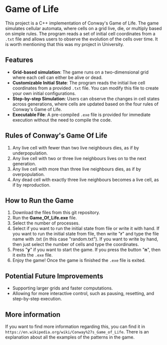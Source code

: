 # Game of Life

This project is a C++ implementation of Conway's Game of Life. The game simulates cellular automata, where cells on a grid live, die, or multiply based on simple rules. The program reads a set of initial cell coordinates from a `.txt` file and allows users to observe the evolution of the cells over time. It is worth mentioning that this was my project in University.


## Features

- **Grid-based simulation**: The game runs on a two-dimensional grid where each cell can either be alive or dead.
- **Customizable Initial State**: The program reads the initial live cell coordinates from a provided `.txt` file. You can modify this file to create your own initial configurations.
- **Step-by-step Simulation**: Users can observe the changes in cell states across generations, where cells are updated based on the four rules of Conway's Game of Life.
- **Executable File**: A pre-compiled `.exe` file is provided for immediate execution without the need to compile the code.

## Rules of Conway's Game Of Life
1. Any live cell with fewer than two live neighbours dies, as if by underpopulation.
2. Any live cell with two or three live neighbours lives on to the next generation.
3. Any live cell with more than three live neighbours dies, as if by overpopulation.
4. Any dead cell with exactly three live neighbours becomes a live cell, as if by reproduction.

## How to Run the Game

1. Download the files from this git repository.
2. Run the **Game_Of_Life.exe** file.
3. Select the number of processes.
4. Select if you want to run the initial state from file or write it with hand. If you want to run the initial state from file, then write "**r**" and type the file name with .txt (in this case "random.txt"). If you want to write by hand, then just select the number of cells and type the coordinates.
5. Press "**y**" if you want to start the game. If you press the button "**n**", then it exits the `.exe` file.
6. Enjoy the game! Once the game is finished the `.exe` file is exited.

## Potential Future Improvements
- Supporting larger grids and faster computations.
- Allowing for more interactive control, such as pausing, resetting, and step-by-step execution.

## More information
If you want to find more information regarding this, you can find it in `https://en.wikipedia.org/wiki/Conway%27s_Game_of_Life`. There is an explanation about all the examples of the patterns in the game. 
